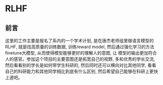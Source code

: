 # RLHF



## 前言

这里的工作主要是报名了系内的一个学术计划, 是在唐杰老师组里做语言模型的RLHF, 就是找高质量的训练数据, 训练reward model, 然后通过强化学习的方法finetune大模型, 从而使得模型能够更好的理解人的意图, 让 模型的输出更加符合人的感官。参加这个项目的主要意图还是拓宽自己的视野, 多和优秀的学长交流, 然后看看别的学长是如何带学生科研的, 然后同时还可以横向对比其他同学, 看看自己的科研能力和其他同学相比到底有什么区别, 然后希望自己能够在科研上更快上道吧。



## 

